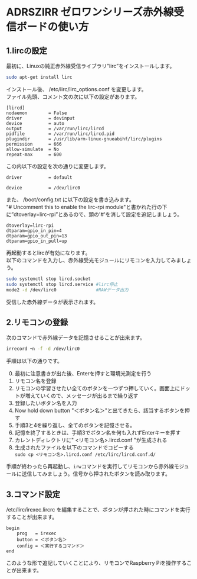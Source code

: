 # ADRSZIRR ゼロワンシリーズ赤外線受信ボードの使い方

## 1.lircの設定

最初に、Linuxの純正赤外線受信ライブラリ”lirc”をインストールします。  

```sh
sudo apt-get install lirc
```

インストール後、 /etc/lirc/lirc_options.conf を変更します。  
ファイル先頭、コメント文の次に以下の設定があります。  

```:
[lircd]
nodaemon        = False
driver          = devinput
device          = auto
output          = /var/run/lirc/lircd
pidfile         = /var/run/lirc/lircd.pid
plugindir       = /usr/lib/arm-linux-gnueabihf/lirc/plugins
permission      = 666
allow-simulate  = No
repeat-max      = 600
```

この内以下の設定を次の通りに変更します。  

```:
driver          = default
```

```:
device          = /dev/lirc0
```

また、 /boot/config.txt に以下の設定を書き込みます。  
"# Uncomment this to enable the lirc-rpi module"と書かれた行の下に”dtoverlay=lirc-rpi”とあるので、頭の'#'を消して設定を追記しましょう。  

```:
dtoverlay=lirc-rpi
dtparam=gpio_in_pin=4
dtparam=gpio_out_pin=13
dtparam=gpio_in_pull=up
```

再起動するとlircが有効になります。  
以下のコマンドを入力し、赤外線受光モジュールにリモコンを入力してみましょう。  

```sh
sudo systemctl stop lircd.socket
sudo systemctl stop lircd.service #lirc停止
mode2 -d /dev/lirc0               #RAWデータ出力
```

受信した赤外線データが表示されます。  

## 2.リモコンの登録

次のコマンドで赤外線データを記憶させることが出来ます。

```sh
irrecord ｰn -f -d /dev/lirc0
```

手順は以下の通りです。  

0. 最初に注意書きが出た後、Enterを押すと環境光測定を行う
1. リモコン名を登録
2. リモコンの学習させたい全てのボタンを一つずつ押していく。画面上にドットが増えていくので、メッセージが出るまで繰り返す
3. 登録したいボタン名を入力
4. Now hold down button "＜ボタン名＞"と出てきたら、該当するボタンを押す
5. 手順3と4を繰り返し、全てのボタンを記憶させる。
6. 記憶を終了するときは、手順3でボタン名を何も入れずEnterキーを押す
7. カレントディレクトリに" <リモコン名>.lircd.conf "が生成される
8. 生成されたファイルを以下のコマンドでコピーする  
```sudo cp <リモコン名>.lircd.conf /etc/lirc/lircd.conf.d/```

手順が終わったら再起動し、```irw```コマンドを実行してリモコンから赤外線モジュールに送信してみましょう。信号から押されたボタンを読み取ります。

## 3.コマンド設定

/etc/lirc/irexec.lircrc を編集することで、ボタンが押された時にコマンドを実行することが出来ます。

```
begin
	prog   = irexec
	button = ＜ボタン名＞
	config = ＜実行するコマンド＞
end
```

このような形で追記していくことにより、リモコンでRaspberry Piを操作することが出来ます。